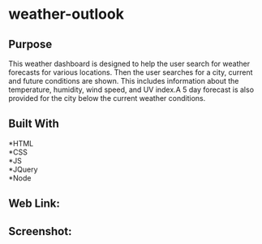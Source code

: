 # weather-outlook

## Purpose
This weather dashboard is designed to help the user search for weather forecasts for various locations. Then the user searches for a city, current and future conditions are shown. This includes information about the temperature, humidity, wind speed, and UV index.A 5 day forecast is also provided for the city below the current weather conditions. 

## Built With
*HTML</br>
*CSS</br>
*JS</br>
*JQuery</br>
*Node</br>

## Web Link:

## Screenshot:
